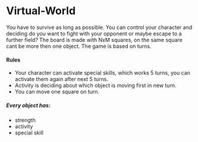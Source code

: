 # Virtual-World
You have to survive as long as possible. You can control your character and deciding do you want to fight with your opponent or maybe escape to a further field?
The board is made with NxM squares, on the same square cant be more then one object.
The game is based on turns.

#### Rules
* Your character can activate special skills, which works 5 turns, you can activate them again after next 5 turns. 
* Activity is deciding about which object is moving first in new turn. 
* You can move one square on turn.

##### Every object has:
* strength
* activity
* special skill
